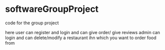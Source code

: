 # softwareGroupProject
code for the group project

here user can register and login and can give order/ give reviews
admin can login and can delete/modify a restaurant ihn which you want to order food from
